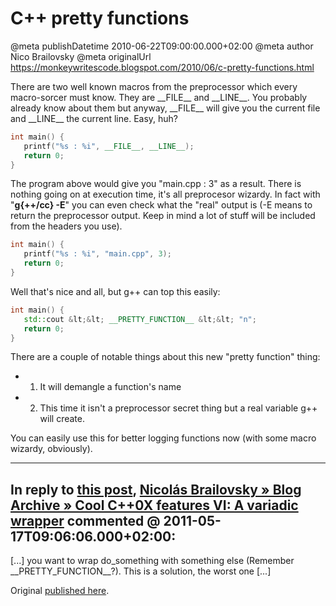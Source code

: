 # C++ pretty functions

@meta publishDatetime 2010-06-22T09:00:00.000+02:00
@meta author Nico Brailovsky
@meta originalUrl https://monkeywritescode.blogspot.com/2010/06/c-pretty-functions.html

There are two well known macros from the preprocessor which every macro-sorcer must know. They are \_\_FILE\_\_ and \_\_LINE\_\_. You probably already know about them but anyway, \_\_FILE\_\_ will give you the current file and \_\_LINE\_\_ the current line. Easy, huh?

```c++
int main() {
   printf("%s : %i", __FILE__, __LINE__);
   return 0;
}
```

The program above would give you "main.cpp : 3" as a result. There is nothing going on at execution time, it's all preprocesor wizardy. In fact with "**g{++/cc} -E**" you can even check what the "real" output is (-E means to return the preprocessor output. Keep in mind a lot of stuff will be included from the headers you use).

```c++
int main() {
   printf("%s : %i", "main.cpp", 3);
   return 0;
}
```

Well that's nice and all, but g++ can top this easily:

```c++
int main() {
   std::cout &lt;&lt; __PRETTY_FUNCTION__ &lt;&lt; "n";
   return 0;
}
```

There are a couple of notable things about this new "pretty function" thing:
* 1. It will demangle a function's name
* 2. This time it isn't a preprocessor secret thing but a real variable g++ will create.

You can easily use this for better logging functions now (with some macro wizardy, obviously).


---
## In reply to [this post](), [Nicolás Brailovsky » Blog Archive » Cool C++0X features VI: A variadic wrapper](/md_blog/2011/0531_CoolC0XfeaturesVIIIVariadicwrapperandtypeinferencewithdecltype.md) commented @ 2011-05-17T09:06:06.000+02:00:

[...] you want to wrap do\_something with something else (Remember \_\_PRETTY\_FUNCTION\_\_?). This is a solution, the worst one [...]

Original [published here](/md_blog/2010/0622_Cprettyfunctions.md).
